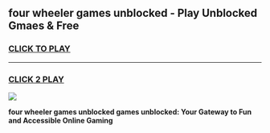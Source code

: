 
## four wheeler games unblocked - Play Unblocked Gmaes & Free
<h3>
<a href="https://news.freeplayer.one?title=four_wheeler_games_unblocked&ref=23F">CLICK TO PLAY</a></h3>
<hr>

<h3>
<a href="https://news.freeplayer.one?title=four_wheeler_games_unblocked&ref=23F">CLICK 2 PLAY</a>
  
</h3>

<a href="https://news.freeplayer.one?title=four_wheeler_games_unblocked&ref=23F/"><img src="https://clearcache.store/games.png"></a>


**four wheeler games unblocked games unblocked: Your Gateway to Fun and Accessible Online Gaming**
